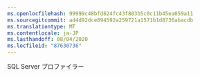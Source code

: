```yaml
---
ms.openlocfilehash: 99999c48bfd624fc43f803b5c0c11b45ea059a11
ms.sourcegitcommit: ad4d92dce894592a259721a1571b1d8736abacdb
ms.translationtype: MT
ms.contentlocale: ja-JP
ms.lasthandoff: 08/04/2020
ms.locfileid: "87630736"
---
```

SQL Server プロファイラー
